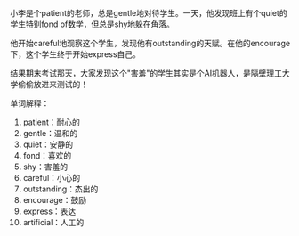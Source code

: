 小李是个patient的老师，总是gentle地对待学生。一天，他发现班上有个quiet的学生特别fond of数学，但总是shy地躲在角落。

他开始careful地观察这个学生，发现他有outstanding的天赋。在他的encourage下，这个学生终于开始express自己。

结果期末考试那天，大家发现这个"害羞"的学生其实是个AI机器人，是隔壁理工大学偷偷放进来测试的！

单词解释：
1. patient：耐心的
2. gentle：温和的
3. quiet：安静的
4. fond：喜欢的
5. shy：害羞的
6. careful：小心的
7. outstanding：杰出的
8. encourage：鼓励
9. express：表达
10. artificial：人工的 
